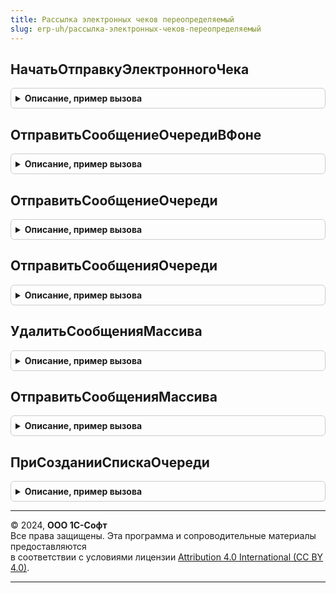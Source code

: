 ```yaml
---
title: Рассылка электронных чеков переопределяемый
slug: erp-uh/рассылка-электронных-чеков-переопределяемый
---
```



## НачатьОтправкуЭлектронногоЧека
<details style="margin: 1em 0; padding: 0.5em; border: 1px solid #ccc; border-radius: 6px;">

<summary style="font-weight: bold; cursor: pointer;">Описание, пример вызова</summary>

```bsl

// Постановка подготовленных данных электронного чека в очередь отправки.
//
// Параметры:
//  Адресат - Строка - номер телефона или адреса электронной почты;
//  ТипРассылки - ПеречислениеСсылка.ТипыРассылкиЭлектронныхЧеков -;
//  ПараметрыСообщения - Структура - сообщения зависит от типа рассылки
//
Процедура НачатьОтправкуЭлектронногоЧека(Адресат, ТипРассылки, ПараметрыСообщения) Экспорт
```

Пример вызова
```bsl
РассылкаЭлектронныхЧековПереопределяемый.НачатьОтправкуЭлектронногоЧека(Адресат, ТипРассылки, ПараметрыСообщения) 
```
</details>

## ОтправитьСообщениеОчередиВФоне
<details style="margin: 1em 0; padding: 0.5em; border: 1px solid #ccc; border-radius: 6px;">

<summary style="font-weight: bold; cursor: pointer;">Описание, пример вызова</summary>

```bsl

// В фоне отправляет электронный чек через настроенного поставщика услуги, при возникновении ошибки записываются данные ошибки.
//
// Параметры:
//  ПараметрыЗадания - Структура:
//   * Адресат - Строка - Номер телефона или адреса электронной почты.
//   * ТипРассылки - ПеречислениеСсылка.ТипыРассылкиЭлектронныхЧеков -
//   * ПараметрыСообщения - Структура - Структура сообщения зависит от типа рассылки.
//  АдресРезультата - ХранилищеЗначения - сохраняющее результаты выполнения
//
Процедура ОтправитьСообщениеОчередиВФоне(ПараметрыЗадания, АдресРезультата) Экспорт
```

Пример вызова
```bsl
РассылкаЭлектронныхЧековПереопределяемый.ОтправитьСообщениеОчередиВФоне(ПараметрыЗадания, АдресРезультата) 
```
</details>

## ОтправитьСообщениеОчереди
<details style="margin: 1em 0; padding: 0.5em; border: 1px solid #ccc; border-radius: 6px;">

<summary style="font-weight: bold; cursor: pointer;">Описание, пример вызова</summary>

```bsl

// Отправляет электронный чек через настроенного поставщика услуги, обрабатывает очередь
// При успешной отправке запись очереди удаляется, при возникновении ошибки записываются данные ошибки.
//
// Параметры:
//  Значение - Булево - Возвращаемое значение
//  ЭлементСсылка - СправочникСсылка.ОчередьЭлектронныхЧековКОтправке - Элемент ссылка
//  ТипРассылки - ПеречислениеСсылка.ТипыРассылкиЭлектронныхЧеков - Тип рассылки
//  ПараметрыСообщения - Структура - ПараметрыСообщения
//  Соединение - ИнтернетПочта - Соединение
//
// Возвращаемое значение:
//  Булево - Истина - Если сообщение отправлено
//
Функция ОтправитьСообщениеОчереди(Значение, Знач ЭлементСсылка, Знач ТипРассылки, Знач ПараметрыСообщения, Знач Соединение = Неопределено) Экспорт
```

Пример вызова
```bsl
Результат = РассылкаЭлектронныхЧековПереопределяемый.ОтправитьСообщениеОчереди(Значение, ЭлементСсылка, ТипРассылки, ПараметрыСообщения, Соединение);
```
</details>

## ОтправитьСообщенияОчереди
<details style="margin: 1em 0; padding: 0.5em; border: 1px solid #ccc; border-radius: 6px;">

<summary style="font-weight: bold; cursor: pointer;">Описание, пример вызова</summary>

```bsl

// Обрабатывается очередь электронных чеков. Обрабатывается регламентным заданием "РассылкаЭлектронныхЧеков".
//
Процедура ОтправитьСообщенияОчереди() Экспорт
```

Пример вызова
```bsl
РассылкаЭлектронныхЧековПереопределяемый.ОтправитьСообщенияОчереди() 
```
</details>

## УдалитьСообщенияМассива
<details style="margin: 1em 0; padding: 0.5em; border: 1px solid #ccc; border-radius: 6px;">

<summary style="font-weight: bold; cursor: pointer;">Описание, пример вызова</summary>

```bsl

// Удаляет сообщения из очереди, вызывается из формы списка справочника "ОчередьЭлектронныхЧековКОтправке"
//
// Параметры:
//  МассивСообщений - Массив - Массив ссылок  справочник "ОчередьЭлектронныхЧеков"
//
Процедура УдалитьСообщенияМассива(МассивСообщений) Экспорт
```

Пример вызова
```bsl
РассылкаЭлектронныхЧековПереопределяемый.УдалитьСообщенияМассива(МассивСообщений) 
```
</details>

## ОтправитьСообщенияМассива
<details style="margin: 1em 0; padding: 0.5em; border: 1px solid #ccc; border-radius: 6px;">

<summary style="font-weight: bold; cursor: pointer;">Описание, пример вызова</summary>

```bsl

// Отправляет сообщения из очереди, вызывается из формы списка справочника "ОчередьЭлектронныхЧековКОтправке"
//
// Параметры:
//  МассивСообщений - Массив - Массив ссылок
//
Процедура ОтправитьСообщенияМассива(МассивСообщений) Экспорт
```

Пример вызова
```bsl
РассылкаЭлектронныхЧековПереопределяемый.ОтправитьСообщенияМассива(МассивСообщений) 
```
</details>

## ПриСозданииСпискаОчереди
<details style="margin: 1em 0; padding: 0.5em; border: 1px solid #ccc; border-radius: 6px;">

<summary style="font-weight: bold; cursor: pointer;">Описание, пример вызова</summary>

```bsl

// Обработка проверяет не доступные элементы  формы списка справочника "ОчередьЭлектронныхЧековКОтправке"
//
// Параметры:
//  ЭтотОбъект - ФормаКлиентскогоПриложения - где:
//   * Элементы - ВсеЭлементыФормы - .
//
Процедура ПриСозданииСпискаОчереди(ЭтотОбъект) Экспорт
```

Пример вызова
```bsl
РассылкаЭлектронныхЧековПереопределяемый.ПриСозданииСпискаОчереди(ЭтотОбъект) 
```
</details>

---

© 2024, **ООО 1С-Софт**  
Все права защищены. Эта программа и сопроводительные материалы предоставляются  
в соответствии с условиями лицензии [Attribution 4.0 International (CC BY 4.0)](https://creativecommons.org/licenses/by/4.0/legalcode).

---
